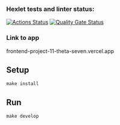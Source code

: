 ### Hexlet tests and linter status:
[![Actions Status](https://github.com/Belato-code/frontend-project-11/actions/workflows/hexlet-check.yml/badge.svg)](https://github.com/Belato-code/frontend-project-11/actions)
[![Quality Gate Status](https://sonarcloud.io/api/project_badges/measure?project=Belato-code_frontend-project-11&metric=alert_status)](https://sonarcloud.io/summary/new_code?id=Belato-code_frontend-project-11)

### Link to app
frontend-project-11-theta-seven.vercel.app

## Setup
```
make install
```
## Run
```
make develop
```
